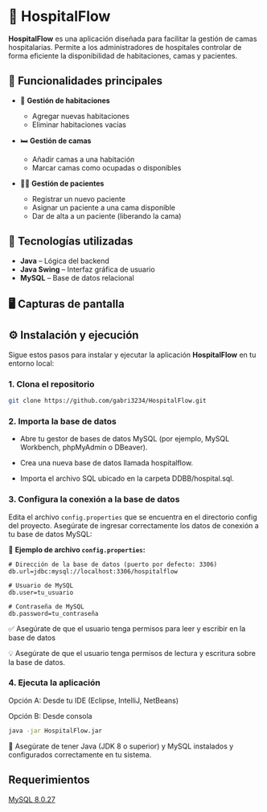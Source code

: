 # 🏥 HospitalFlow

**HospitalFlow** es una aplicación diseñada para facilitar la gestión de camas hospitalarias. Permite a los administradores de hospitales controlar de forma eficiente la disponibilidad de habitaciones, camas y pacientes.

## 🚀 Funcionalidades principales

- 📁 **Gestión de habitaciones**
  - Agregar nuevas habitaciones
  - Eliminar habitaciones vacías

- 🛏️ **Gestión de camas**
  - Añadir camas a una habitación
  - Marcar camas como ocupadas o disponibles

- 🧍‍♂️ **Gestión de pacientes**
  - Registrar un nuevo paciente
  - Asignar un paciente a una cama disponible
  - Dar de alta a un paciente (liberando la cama)

## 🧩 Tecnologías utilizadas

- **Java** – Lógica del backend
- **Java Swing** – Interfaz gráfica de usuario
- **MySQL** – Base de datos relacional

## 🖥️ Capturas de pantalla



## ⚙️ Instalación y ejecución

Sigue estos pasos para instalar y ejecutar la aplicación **HospitalFlow** en tu entorno local:

### 1. Clona el repositorio

```bash
git clone https://github.com/gabri3234/HospitalFlow.git
```
### 2. Importa la base de datos

  - Abre tu gestor de bases de datos MySQL (por ejemplo, MySQL Workbench, phpMyAdmin o DBeaver).

  - Crea una nueva base de datos llamada hospitalflow.

  - Importa el archivo SQL ubicado en la carpeta DDBB/hospital.sql.



### 3. Configura la conexión a la base de datos

Edita el archivo `config.properties` que se encuentra en el directorio config del proyecto. Asegúrate de ingresar correctamente los datos de conexión a tu base de datos MySQL:

📄 **Ejemplo de archivo `config.properties`:**

```properties
# Dirección de la base de datos (puerto por defecto: 3306)
db.url=jdbc:mysql://localhost:3306/hospitalflow

# Usuario de MySQL
db.user=tu_usuario

# Contraseña de MySQL
db.password=tu_contraseña
```

  ✅ Asegúrate de que el usuario tenga permisos para leer y escribir en la base de datos

  💡 Asegúrate de que el usuario tenga permisos de lectura y escritura sobre la base de datos.

### 4. Ejecuta la aplicación
Opción A: Desde tu IDE (Eclipse, IntelliJ, NetBeans)

Opción B: Desde consola

```bash
java -jar HospitalFlow.jar
```

  📝 Asegúrate de tener Java (JDK 8 o superior) y MySQL instalados y configurados correctamente en tu sistema.


## Requerimientos

[MySQL 8.0.27](https://downloads.mysql.com/archives/get/p/25/file/mysql-installer-web-community-8.0.27.1.msi)
